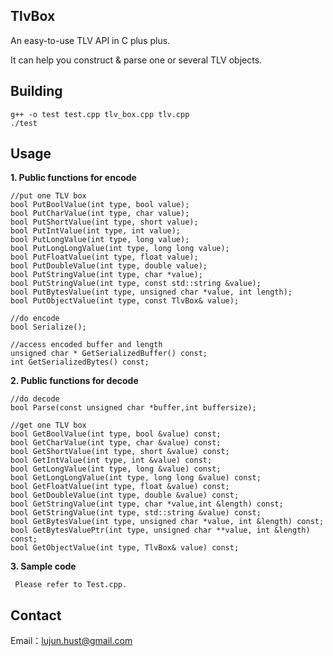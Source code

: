 TlvBox
----------

An easy-to-use TLV API in C plus plus. 

It can help you construct & parse one or several TLV objects.

Building
----------

    g++ -o test test.cpp tlv_box.cpp tlv.cpp
    ./test

Usage
----------

 **1. Public functions for encode**

    //put one TLV box
    bool PutBoolValue(int type, bool value);
    bool PutCharValue(int type, char value);
    bool PutShortValue(int type, short value);
    bool PutIntValue(int type, int value);
    bool PutLongValue(int type, long value);
    bool PutLongLongValue(int type, long long value);
    bool PutFloatValue(int type, float value);
    bool PutDoubleValue(int type, double value);
    bool PutStringValue(int type, char *value);
    bool PutStringValue(int type, const std::string &value);
    bool PutBytesValue(int type, unsigned char *value, int length);
    bool PutObjectValue(int type, const TlvBox& value);          
    
    //do encode
    bool Serialize(); 
    
    //access encoded buffer and length
    unsigned char * GetSerializedBuffer() const;
    int GetSerializedBytes() const;

 **2. Public functions for decode**
 
    //do decode
    bool Parse(const unsigned char *buffer,int buffersize); 
    
    //get one TLV box
    bool GetBoolValue(int type, bool &value) const;
    bool GetCharValue(int type, char &value) const;
    bool GetShortValue(int type, short &value) const;
    bool GetIntValue(int type, int &value) const;
    bool GetLongValue(int type, long &value) const;
    bool GetLongLongValue(int type, long long &value) const;
    bool GetFloatValue(int type, float &value) const;
    bool GetDoubleValue(int type, double &value) const;
    bool GetStringValue(int type, char *value,int &length) const;
    bool GetStringValue(int type, std::string &value) const;
    bool GetBytesValue(int type, unsigned char *value, int &length) const;
    bool GetBytesValuePtr(int type, unsigned char **value, int &length) const;
    bool GetObjectValue(int type, TlvBox& value) const;

 **3. Sample code**
 
     Please refer to Test.cpp.

Contact
----------
Email：lujun.hust@gmail.com
